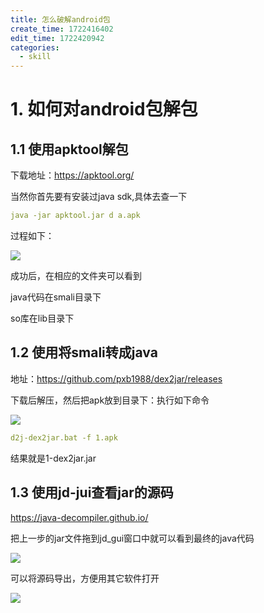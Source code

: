 ```yaml
---
title: 怎么破解android包
create_time: 1722416402
edit_time: 1722420942
categories:
  - skill
---
```



# 1. 如何对android包解包

## 1.1 使用apktool解包

下载地址：https://apktool.org/

当然你首先要有安装过java sdk,具体去查一下

```yaml
java -jar apktool.jar d a.apk
```

过程如下：

<img src="/assets/GMKobhdTRoNkOZxLTj8ct2k3n8g.png" src-width="917" class="markdown-img m-auto" src-height="240" align="center"/>

成功后，在相应的文件夹可以看到

java代码在smali目录下

so库在lib目录下

## 1.2 使用将smali转成java

地址：https://github.com/pxb1988/dex2jar/releases

下载后解压，然后把apk放到目录下：执行如下命令

<img src="/assets/MGmCbd7GyoFVD6xhpU1cna6pneh.png" src-width="594" class="markdown-img m-auto" src-height="250" align="center"/>

```yaml
d2j-dex2jar.bat -f 1.apk
```

结果就是1-dex2jar.jar

## 1.3 使用jd-jui查看jar的源码

https://java-decompiler.github.io/

把上一步的jar文件拖到jd_gui窗口中就可以看到最终的java代码

<img src="/assets/RmMqbRksgozsyOxXBuYcqE9SnHb.png" src-width="705" class="markdown-img m-auto" src-height="401" align="center"/>

可以将源码导出，方便用其它软件打开

<img src="/assets/LU8zbrWoBo5a9ZxliOnc3wxJnjc.png" src-width="246" class="markdown-img m-auto" src-height="190" align="center"/>

